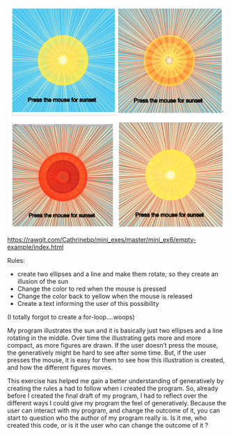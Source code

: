 ![alt text](screenshot.png "beskrivelse af billede")  

https://rawgit.com/Cathrinebp/mini_exes/master/mini_ex6/empty-example/index.html

Rules: 
- create two ellipses and a line and make them rotate, so they create an illusion of the sun
- Change the color to red when the mouse is pressed 
- Change the color back to yellow when the mouse is released 
- Create a text informing the user of this possibility 

(I totally forgot to create a for-loop….woops) 

My program illustrates the sun and it is basically just two ellipses and a line rotating in the middle. Over time the illustrating gets more and more compact, as more figures are drawn. If the user doesn’t press the mouse, the generatively might be hard to see after some time. But, if the user presses the mouse, it is easy for them to see how this illustration is created, and how the different figures moves. 

This exercise has helped me gain a better understanding of generatively by creating the rules a had to follow when i created the program. So, already before I created the final draft of my program, I had to reflect over the different ways I could give my program the feel of generatively. 
Because the user can interact with my program, and change the outcome of it, you can start to question who the author of my program really is. Is it me, who created this code, or is it the user who can change the outcome of it ?

